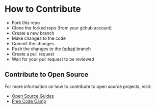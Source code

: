 # How to Contribute

- Fork this repo
- Clone the forked repo (from your github account)
- Create a new branch
- Make changes to the code
- Commit the changes
- Push the changes to the [forked]() branch
- Create a pull request
- Wait for your pull request to be reviewed 

## Contribute to Open Source

For more information on how to contribute to open source projects, visit:

- [Open Source Guides](https://opensource.guide/how-to-contribute/)
- [Free Code Camp](https://www.freecodecamp.org/news/how-to-contribute-to-open-source-projects-beginners-guide/)